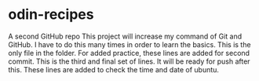 # odin-recipes
A second GitHub repo
This project will increase my command of Git and GitHub.
I have to do this many times in order to learn the basics.
This is the only file in the folder. For added practice, these lines are added for second commit.
This is the third and final set of lines.
It will be ready for push after this.
These lines are added to check the time and date of ubuntu.
